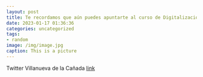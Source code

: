 ```yaml
---
layout: post
title: Te recordamos que aún puedes apuntarte al curso de Digitalización para mujeres en edad laboral organizado en VillanuevaDeLaCañ...
date: 2023-01-17 01:36:36
categories: uncategorized
tags:
- random
image: /img/image.jpg
caption: This is a picture
---
```

Twitter Villanueva de la Cañada [link](https://twitter.com/AytoVDLCanada/status/1614972160031981569)
